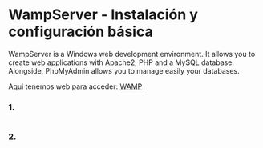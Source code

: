 
# WampServer - Instalación y configuración básica

WampServer is a Windows web development environment. It allows you to create web applications with Apache2, PHP and a MySQL database. Alongside, PhpMyAdmin allows you to manage easily your databases.



Aqui tenemos web para acceder: [WAMP](https://www.wampserver.com/en/)


###  1.  
![]()


###  2.  
![]()
